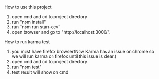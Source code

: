How to use this project
1) open cmd and cd to project directory
2) run "npm install"
3) run "npm run start-dev"
4) open browser and go to "http://localhost:3000/".

How to run karma test
1) you must have firefox browser(Now Karma has an issue on chrome so we will run karma on firefox until this issue is clear.)
2) open cmd and cd to project directory
3) run "npm test"
4) test result will show on cmd